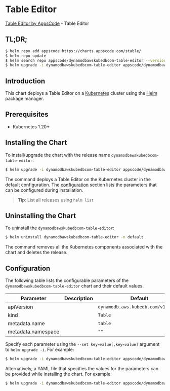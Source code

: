 # Table Editor

[Table Editor by AppsCode](https://appscode.com) - Table Editor

## TL;DR;

```bash
$ helm repo add appscode https://charts.appscode.com/stable/
$ helm repo update
$ helm search repo appscode/dynamodbawskubedbcom-table-editor --version=v0.22.0
$ helm upgrade -i dynamodbawskubedbcom-table-editor appscode/dynamodbawskubedbcom-table-editor -n default --create-namespace --version=v0.22.0
```

## Introduction

This chart deploys a Table Editor on a [Kubernetes](http://kubernetes.io) cluster using the [Helm](https://helm.sh) package manager.

## Prerequisites

- Kubernetes 1.20+

## Installing the Chart

To install/upgrade the chart with the release name `dynamodbawskubedbcom-table-editor`:

```bash
$ helm upgrade -i dynamodbawskubedbcom-table-editor appscode/dynamodbawskubedbcom-table-editor -n default --create-namespace --version=v0.22.0
```

The command deploys a Table Editor on the Kubernetes cluster in the default configuration. The [configuration](#configuration) section lists the parameters that can be configured during installation.

> **Tip**: List all releases using `helm list`

## Uninstalling the Chart

To uninstall the `dynamodbawskubedbcom-table-editor`:

```bash
$ helm uninstall dynamodbawskubedbcom-table-editor -n default
```

The command removes all the Kubernetes components associated with the chart and deletes the release.

## Configuration

The following table lists the configurable parameters of the `dynamodbawskubedbcom-table-editor` chart and their default values.

|     Parameter      | Description |                    Default                    |
|--------------------|-------------|-----------------------------------------------|
| apiVersion         |             | <code>dynamodb.aws.kubedb.com/v1alpha1</code> |
| kind               |             | <code>Table</code>                            |
| metadata.name      |             | <code>table</code>                            |
| metadata.namespace |             | <code>""</code>                               |


Specify each parameter using the `--set key=value[,key=value]` argument to `helm upgrade -i`. For example:

```bash
$ helm upgrade -i dynamodbawskubedbcom-table-editor appscode/dynamodbawskubedbcom-table-editor -n default --create-namespace --version=v0.22.0 --set apiVersion=dynamodb.aws.kubedb.com/v1alpha1
```

Alternatively, a YAML file that specifies the values for the parameters can be provided while
installing the chart. For example:

```bash
$ helm upgrade -i dynamodbawskubedbcom-table-editor appscode/dynamodbawskubedbcom-table-editor -n default --create-namespace --version=v0.22.0 --values values.yaml
```
